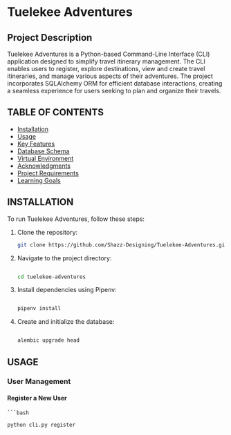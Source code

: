 # Tuelekee Adventures

## Project Description

Tuelekee Adventures is a Python-based Command-Line Interface (CLI) application designed to simplify travel itinerary management. The CLI enables users to register, explore destinations, view and create travel itineraries, and manage various aspects of their adventures. The project incorporates SQLAlchemy ORM for efficient database interactions, creating a seamless experience for users seeking to plan and organize their travels.

## TABLE OF CONTENTS

- [Installation](#installation)
- [Usage](#usage)
- [Key Features](#key-features)
- [Database Schema](#database-schema)
- [Virtual Environment](#virtual-environment)
- [Acknowledgments](#acknowledgments)
- [Project Requirements](#project-requirements)
- [Learning Goals](#learning-goals)

## INSTALLATION

To run Tuelekee Adventures, follow these steps:

1. Clone the repository:

   ```bash
   git clone https://github.com/Shazz-Designing/Tuelekee-Adventures.git

2. Navigate to the project directory:

    ```bash

   cd tuelekee-adventures

3. Install dependencies using Pipenv:

    ```bash

    pipenv install

4. Create and initialize the database: 

    ```bash

    alembic upgrade head


## USAGE

### User Management

#### Register a New User

    ```bash

    python cli.py register
